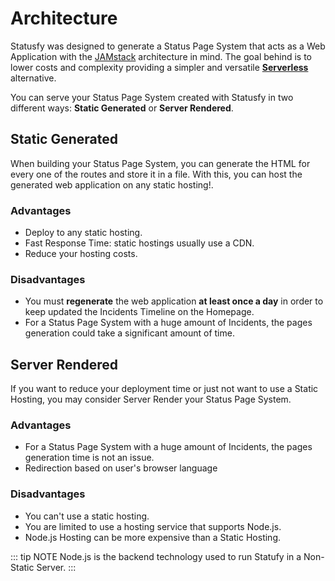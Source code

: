 # Architecture

Statusfy was designed to generate a Status Page System that acts as a Web Application with the [JAMstack](https://jamstack.org/) architecture in mind. The goal behind is to lower costs and complexity providing a simpler and versatile [**Serverless**](https://serverless.com/learn/overview/) alternative. 

You can serve your Status Page System created with Statusfy in two different ways: **Static Generated** or **Server Rendered**.

## Static Generated

When building your Status Page System, you can generate the HTML for every one of the routes and store it in a file. With this, you can host the generated web application on any static hosting!.

### Advantages

- Deploy to any static hosting.
- Fast Response Time: static hostings usually use a CDN.
- Reduce your hosting costs.

### Disadvantages

- You must **regenerate** the web application **at least once a day** in order to keep updated the Incidents Timeline on the Homepage.
- For a Status Page System with a huge amount of Incidents, the pages generation could take a significant amount of time.

## Server Rendered

If you want to reduce your deployment time or just not want to use a Static Hosting, you may consider Server Render your Status Page System.

### Advantages

- For a Status Page System with a huge amount of Incidents, the pages generation time is not an issue.
- Redirection based on user's browser language

### Disadvantages

- You can't use a static hosting.
- You are limited to use a hosting service that supports Node.js.
- Node.js Hosting can be more expensive than a Static Hosting.

::: tip NOTE
Node.js is the backend technology used to run Statufy in a Non-Static Server.
:::

